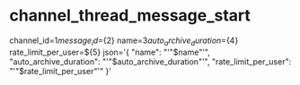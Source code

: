 # channel_thread_message_start 
 channel_id=${1} message_id=${2} name=${3} auto_archive_duration=${4} rate_limit_per_user=${5} json='{ "name": "'"$name"'", "auto_archive_duration": "'"$auto_archive_duration"'", "rate_limit_per_user": "'"$rate_limit_per_user"'" }'
